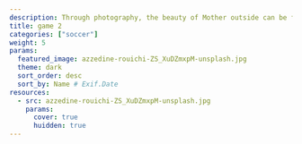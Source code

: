 ```yaml
---
description: Through photography, the beauty of Mother outside can be frozen in time. This category celebrates the magic of our planet and beyond — from the immensity of the great outdoors, to miraculous moments in your own backyard.
title: game 2
categories: ["soccer"]
weight: 5
params:
  featured_image: azzedine-rouichi-ZS_XuDZmxpM-unsplash.jpg
  theme: dark
  sort_order: desc
  sort_by: Name # Exif.Date
resources:
  - src: azzedine-rouichi-ZS_XuDZmxpM-unsplash.jpg
    params:
      cover: true
      huidden: true
---
```

